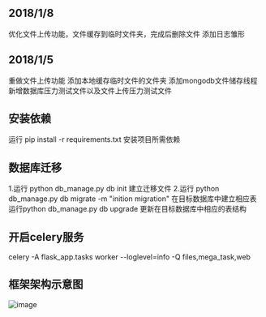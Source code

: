 
## 2018/1/8
优化文件上传功能，文件缓存到临时文件夹，完成后删除文件
添加日志雏形


## 2018/1/5
重做文件上传功能
添加本地缓存临时文件的文件夹
添加mongodb文件储存线程
新增数据库压力测试文件以及文件上传压力测试文件

## 安装依赖
运行 pip install -r requirements.txt 安装项目所需依赖

## 数据库迁移
1.运行 python db_manage.py db init 建立迁移文件
2.运行 python db_manage.py db migrate -m "inition migration" 在目标数据库中建立相应表
运行python db_manage.py db upgrade 更新在目标数据库中相应的表结构





## 开启celery服务
celery -A flask_app.tasks worker --loglevel=info -Q files,mega_task,web



## 框架架构示意图

![image](https://github.com/kingsley-gl/flask/tree/master/flask/architechture.png?raw=true)
